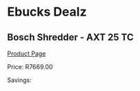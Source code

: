 
# Ebucks Dealz
## Bosch Shredder - AXT 25 TC
[Product Page](https://www.ebucks.com/web/shop/productSelected.do?prodId=1199982075&catId=363410833)

Price: R7669.00

Savings: 


	